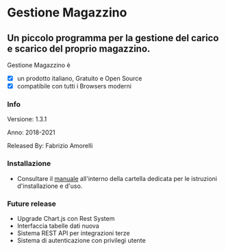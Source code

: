 # Gestione Magazzino
## Un piccolo programma per la gestione del carico e scarico del proprio magazzino.

Gestione Magazzino è 

- [x] un prodotto italiano, Gratuito e Open Source
- [x] compatibile con tutti i Browsers moderni

### Info

Versione: 1.3.1

Anno: 2018-2021

Released By: Fabrizio Amorelli

### Installazione
- Consultare il [manuale](manuale/Gestione%20Magazzino%20v1.3.pdf) all'interno della cartella dedicata per le istruzioni d'installazione e d'uso.


### Future release
- Upgrade Chart.js con Rest System
- Interfaccia tabelle dati nuova
- Sistema REST API per integrazioni terze
- Sistema di autenticazione con privilegi utente
